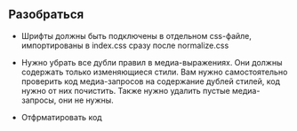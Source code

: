 ## Разобраться

- Шрифты должны быть подключены в отдельном css-файле, импортированы в index.css сразу после normalize.css

- Нужно убрать все дубли правил в медиа-выражениях. Они должны содержать только изменяющиеся стили. Вам нужно самостоятельно проверить код медиа-запросов на содержание дублей стилей, код нужно от них почистить. Также нужно удалить пустые медиа-запросы, они не нужны.

- Отфрматировать код

